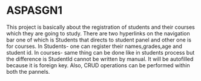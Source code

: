 # ASPASGN1
This project is basically about the registration of students and their courses which they are going to study. There are two hyperlinks on the navigation bar one of which is Students that directs to student panel and other one is for courses.
In Students- one can register their names,grades,age and student id. In courses- same thing can be done like in students process but the difference is StudentId cannot be written by manual. It will be autofilled because it is foreign key.
Also, CRUD operations can be performed within both the pannels.
